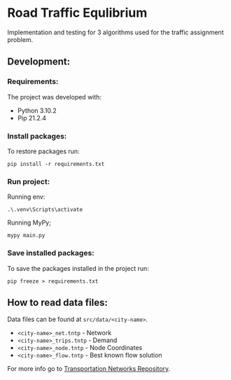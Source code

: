 # Road Traffic Equlibrium

Implementation and testing for 3 algorithms used for the traffic assignment problem.

## Development:

### Requirements:

The project was developed with:

- Python 3.10.2
- Pip 21.2.4

### Install packages:

To restore packages run:

```
pip install -r requirements.txt
```

### Run project:

Running env:

```
.\.venv\Scripts\activate
```

Running MyPy;

```
mypy main.py
```

### Save installed packages:

To save the packages installed in the project run:

```
pip freeze > requirements.txt
```

## How to read data files:

Data files can be found at `src/data/<city-name>`.

- `<city-name>_net.tntp` - Network
- `<city-name>_trips.tntp` - Demand
- `<city-name>_node.tntp` - Node Coordinates
- `<city-name>_flow.tntp` - Best known flow solution

For more info go to [Transportation Networks Repository](https://github.com/bstabler/TransportationNetworks).

